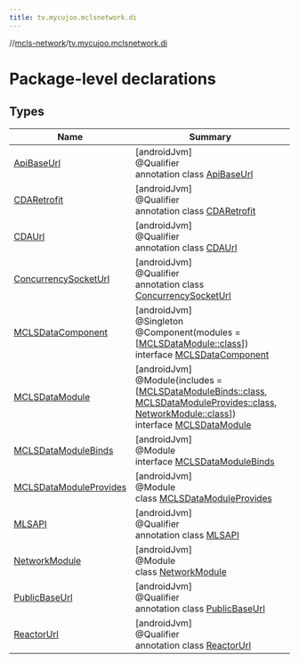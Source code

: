 ```yaml
---
title: tv.mycujoo.mclsnetwork.di
---
```

//[mcls-network](../../index.html)/[tv.mycujoo.mclsnetwork.di](index.html)



# Package-level declarations



## Types


| Name | Summary |
|---|---|
| [ApiBaseUrl](-api-base-url/index.html) | [androidJvm]<br>@Qualifier<br>annotation class [ApiBaseUrl](-api-base-url/index.html) |
| [CDARetrofit](-c-d-a-retrofit/index.html) | [androidJvm]<br>@Qualifier<br>annotation class [CDARetrofit](-c-d-a-retrofit/index.html) |
| [CDAUrl](-c-d-a-url/index.html) | [androidJvm]<br>@Qualifier<br>annotation class [CDAUrl](-c-d-a-url/index.html) |
| [ConcurrencySocketUrl](-concurrency-socket-url/index.html) | [androidJvm]<br>@Qualifier<br>annotation class [ConcurrencySocketUrl](-concurrency-socket-url/index.html) |
| [MCLSDataComponent](-m-c-l-s-data-component/index.html) | [androidJvm]<br>@Singleton<br>@Component(modules = [[MCLSDataModule::class](-m-c-l-s-data-module/index.html)])<br>interface [MCLSDataComponent](-m-c-l-s-data-component/index.html) |
| [MCLSDataModule](-m-c-l-s-data-module/index.html) | [androidJvm]<br>@Module(includes = [[MCLSDataModuleBinds::class](-m-c-l-s-data-module-binds/index.html), [MCLSDataModuleProvides::class](-m-c-l-s-data-module-provides/index.html), [NetworkModule::class](-network-module/index.html)])<br>interface [MCLSDataModule](-m-c-l-s-data-module/index.html) |
| [MCLSDataModuleBinds](-m-c-l-s-data-module-binds/index.html) | [androidJvm]<br>@Module<br>interface [MCLSDataModuleBinds](-m-c-l-s-data-module-binds/index.html) |
| [MCLSDataModuleProvides](-m-c-l-s-data-module-provides/index.html) | [androidJvm]<br>@Module<br>class [MCLSDataModuleProvides](-m-c-l-s-data-module-provides/index.html) |
| [MLSAPI](-m-l-s-a-p-i/index.html) | [androidJvm]<br>@Qualifier<br>annotation class [MLSAPI](-m-l-s-a-p-i/index.html) |
| [NetworkModule](-network-module/index.html) | [androidJvm]<br>@Module<br>class [NetworkModule](-network-module/index.html) |
| [PublicBaseUrl](-public-base-url/index.html) | [androidJvm]<br>@Qualifier<br>annotation class [PublicBaseUrl](-public-base-url/index.html) |
| [ReactorUrl](-reactor-url/index.html) | [androidJvm]<br>@Qualifier<br>annotation class [ReactorUrl](-reactor-url/index.html) |

